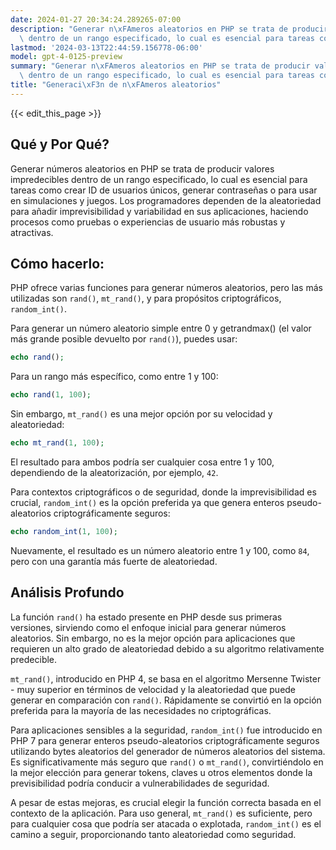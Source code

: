 ```yaml
---
date: 2024-01-27 20:34:24.289265-07:00
description: "Generar n\xFAmeros aleatorios en PHP se trata de producir valores impredecibles\
  \ dentro de un rango especificado, lo cual es esencial para tareas como crear\u2026"
lastmod: '2024-03-13T22:44:59.156778-06:00'
model: gpt-4-0125-preview
summary: "Generar n\xFAmeros aleatorios en PHP se trata de producir valores impredecibles\
  \ dentro de un rango especificado, lo cual es esencial para tareas como crear\u2026"
title: "Generaci\xF3n de n\xFAmeros aleatorios"
---
```


{{< edit_this_page >}}

## Qué y Por Qué?

Generar números aleatorios en PHP se trata de producir valores impredecibles dentro de un rango especificado, lo cual es esencial para tareas como crear ID de usuarios únicos, generar contraseñas o para usar en simulaciones y juegos. Los programadores dependen de la aleatoriedad para añadir imprevisibilidad y variabilidad en sus aplicaciones, haciendo procesos como pruebas o experiencias de usuario más robustas y atractivas.

## Cómo hacerlo:

PHP ofrece varias funciones para generar números aleatorios, pero las más utilizadas son `rand()`, `mt_rand()`, y para propósitos criptográficos, `random_int()`.

Para generar un número aleatorio simple entre 0 y getrandmax() (el valor más grande posible devuelto por `rand()`), puedes usar:

```PHP
echo rand();
```

Para un rango más específico, como entre 1 y 100:

```PHP
echo rand(1, 100);
```

Sin embargo, `mt_rand()` es una mejor opción por su velocidad y aleatoriedad:

```PHP
echo mt_rand(1, 100);
```

El resultado para ambos podría ser cualquier cosa entre 1 y 100, dependiendo de la aleatorización, por ejemplo, `42`.

Para contextos criptográficos o de seguridad, donde la imprevisibilidad es crucial, `random_int()` es la opción preferida ya que genera enteros pseudo-aleatorios criptográficamente seguros:

```PHP
echo random_int(1, 100);
```

Nuevamente, el resultado es un número aleatorio entre 1 y 100, como `84`, pero con una garantía más fuerte de aleatoriedad.

## Análisis Profundo

La función `rand()` ha estado presente en PHP desde sus primeras versiones, sirviendo como el enfoque inicial para generar números aleatorios. Sin embargo, no es la mejor opción para aplicaciones que requieren un alto grado de aleatoriedad debido a su algoritmo relativamente predecible.

`mt_rand()`, introducido en PHP 4, se basa en el algoritmo Mersenne Twister - muy superior en términos de velocidad y la aleatoriedad que puede generar en comparación con `rand()`. Rápidamente se convirtió en la opción preferida para la mayoría de las necesidades no criptográficas.

Para aplicaciones sensibles a la seguridad, `random_int()` fue introducido en PHP 7 para generar enteros pseudo-aleatorios criptográficamente seguros utilizando bytes aleatorios del generador de números aleatorios del sistema. Es significativamente más seguro que `rand()` o `mt_rand()`, convirtiéndolo en la mejor elección para generar tokens, claves u otros elementos donde la previsibilidad podría conducir a vulnerabilidades de seguridad.

A pesar de estas mejoras, es crucial elegir la función correcta basada en el contexto de la aplicación. Para uso general, `mt_rand()` es suficiente, pero para cualquier cosa que podría ser atacada o explotada, `random_int()` es el camino a seguir, proporcionando tanto aleatoriedad como seguridad.

